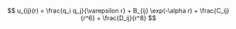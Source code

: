 $$ u_{ij}(r) = \frac{q_i q_j}{\varepsilon r} + B_{ij} \exp(-\alpha r) + \frac{C_ij}{r^6} + \frac{D_ij}{r^8} $$